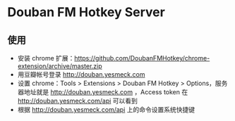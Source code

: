 # Douban FM Hotkey Server

## 使用

* 安装 chrome 扩展：https://github.com/DoubanFMHotkey/chrome-extension/archive/master.zip
* 用豆瓣帐号登录 http://douban.yesmeck.com
* 设置 chrome：Tools > Extensions > Douban FM Hotkey > Options，服务器地址就是 http://douban.yesmeck.com ，Access token 在 http://douban.yesmeck.com/api 可以看到
* 根据 http://douban.yesmeck.com/api 上的命令设置系统快捷键
